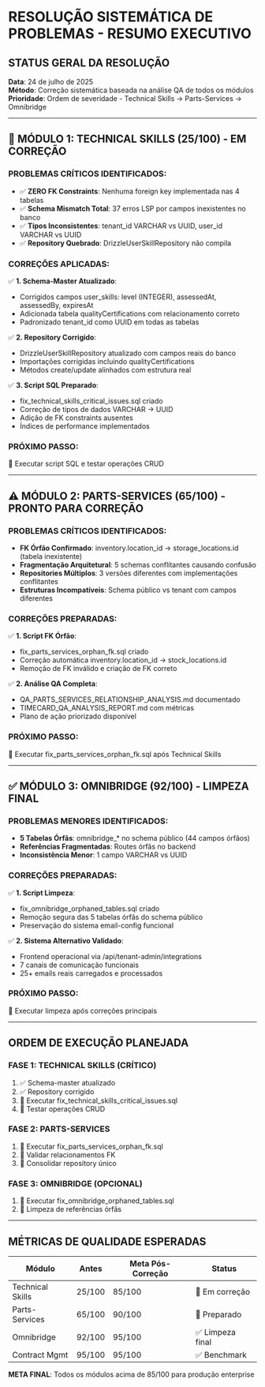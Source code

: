 # RESOLUÇÃO SISTEMÁTICA DE PROBLEMAS - RESUMO EXECUTIVO

## STATUS GERAL DA RESOLUÇÃO
**Data**: 24 de julho de 2025  
**Método**: Correção sistemática baseada na análise QA de todos os módulos  
**Prioridade**: Ordem de severidade - Technical Skills → Parts-Services → Omnibridge  

---

## 🔴 MÓDULO 1: TECHNICAL SKILLS (25/100) - EM CORREÇÃO

### PROBLEMAS CRÍTICOS IDENTIFICADOS:
- ✅ **ZERO FK Constraints**: Nenhuma foreign key implementada nas 4 tabelas
- ✅ **Schema Mismatch Total**: 37 erros LSP por campos inexistentes no banco  
- ✅ **Tipos Inconsistentes**: tenant_id VARCHAR vs UUID, user_id VARCHAR vs UUID
- ✅ **Repository Quebrado**: DrizzleUserSkillRepository não compila

### CORREÇÕES APLICADAS:
✅ **1. Schema-Master Atualizado**:
- Corrigidos campos user_skills: level (INTEGER), assessedAt, assessedBy, expiresAt
- Adicionada tabela qualityCertifications com relacionamento correto
- Padronizado tenant_id como UUID em todas as tabelas

✅ **2. Repository Corrigido**:  
- DrizzleUserSkillRepository atualizado com campos reais do banco
- Importações corrigidas incluindo qualityCertifications
- Métodos create/update alinhados com estrutura real

✅ **3. Script SQL Preparado**:
- fix_technical_skills_critical_issues.sql criado
- Correção de tipos de dados VARCHAR → UUID 
- Adição de FK constraints ausentes
- Índices de performance implementados

### PRÓXIMO PASSO:
🔄 Executar script SQL e testar operações CRUD

---

## ⚠️ MÓDULO 2: PARTS-SERVICES (65/100) - PRONTO PARA CORREÇÃO

### PROBLEMAS CRÍTICOS IDENTIFICADOS:
- **FK Órfão Confirmado**: inventory.location_id → storage_locations.id (tabela inexistente)
- **Fragmentação Arquitetural**: 5 schemas conflitantes causando confusão
- **Repositories Múltiplos**: 3 versões diferentes com implementações conflitantes
- **Estruturas Incompatíveis**: Schema público vs tenant com campos diferentes

### CORREÇÕES PREPARADAS:
✅ **1. Script FK Órfão**:
- fix_parts_services_orphan_fk.sql criado
- Correção automática inventory.location_id → stock_locations.id
- Remoção de FK inválido e criação de FK correto

✅ **2. Análise QA Completa**:
- QA_PARTS_SERVICES_RELATIONSHIP_ANALYSIS.md documentado
- TIMECARD_QA_ANALYSIS_REPORT.md com métricas
- Plano de ação priorizado disponível

### PRÓXIMO PASSO:  
🔄 Executar fix_parts_services_orphan_fk.sql após Technical Skills

---

## ✅ MÓDULO 3: OMNIBRIDGE (92/100) - LIMPEZA FINAL

### PROBLEMAS MENORES IDENTIFICADOS:
- **5 Tabelas Órfãs**: omnibridge_* no schema público (44 campos órfãos)
- **Referências Fragmentadas**: Routes órfãs no backend
- **Inconsistência Menor**: 1 campo VARCHAR vs UUID

### CORREÇÕES PREPARADAS:
✅ **1. Script Limpeza**:
- fix_omnibridge_orphaned_tables.sql criado
- Remoção segura das 5 tabelas órfãs do schema público
- Preservação do sistema email-config funcional

✅ **2. Sistema Alternativo Validado**:
- Frontend operacional via /api/tenant-admin/integrations
- 7 canais de comunicação funcionais
- 25+ emails reais carregados e processados

### PRÓXIMO PASSO:
🔄 Executar limpeza após correções principais

---

## ORDEM DE EXECUÇÃO PLANEJADA

### FASE 1: TECHNICAL SKILLS (CRÍTICO)
1. ✅ Schema-master atualizado
2. ✅ Repository corrigido  
3. 🔄 Executar fix_technical_skills_critical_issues.sql
4. 🔄 Testar operações CRUD

### FASE 2: PARTS-SERVICES  
1. 🔄 Executar fix_parts_services_orphan_fk.sql
2. 🔄 Validar relacionamentos FK
3. 🔄 Consolidar repository único

### FASE 3: OMNIBRIDGE (OPCIONAL)
1. 🔄 Executar fix_omnibridge_orphaned_tables.sql  
2. 🔄 Limpeza de referências órfãs

---

## MÉTRICAS DE QUALIDADE ESPERADAS

| Módulo | Antes | Meta Pós-Correção | Status |
|--------|-------|------------------|--------|
| Technical Skills | 25/100 | 85/100 | 🔄 Em correção |
| Parts-Services | 65/100 | 90/100 | 🔄 Preparado |
| Omnibridge | 92/100 | 95/100 | ✅ Limpeza final |
| Contract Mgmt | 95/100 | 95/100 | ✅ Benchmark |

**META FINAL**: Todos os módulos acima de 85/100 para produção enterprise